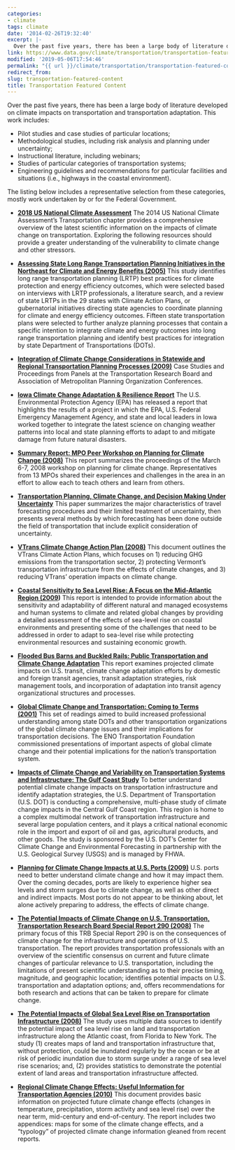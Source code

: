 ```yaml
---
categories:
- climate
tags: climate
date: '2014-02-26T19:32:40'
excerpt: |-
  Over the past five years, there has been a large body of literature developed on climate impacts on transportation and transportation adaptation. This work includes…
link: https://www.data.gov/climate/transportation/transportation-featured-content/
modified: '2019-05-06T17:54:46'
permalink: "{{ url }}/climate/transportation/transportation-featured-content/"
redirect_from:
slug: transportation-featured-content
title: Transportation Featured Content
---
```


Over the past five years, there has been a large body of literature developed on climate impacts on transportation and transportation adaptation. This work includes:

*   Pilot studies and case studies of particular locations;
*   Methodological studies, including risk analysis and planning under uncertainty;
*   Instructional literature, including webinars;
*   Studies of particular categories of transportation systems;
*   Engineering guidelines and recommendations for particular facilities and situations (i.e., highways in the coastal environment).

The listing below includes a representative selection from these categories, mostly work undertaken by or for the Federal Government.

*   **[2018 US National Climate Assessment](https://nca2018.globalchange.gov/chapter/12/)** The 2014 US National Climate Assessment’s Transportation chapter provides a comprehensive overview of the latest scientific information on the impacts of climate change on transportation. Exploring the following resources should provide a greater understanding of the vulnerability to climate change and other stressors.

*   **[Assessing State Long Range Transportation Planning Initiatives in the Northeast for Climate and Energy Benefits (2005)](https://cms.dot.gov/sites/dot.gov/files/docs/final-bbg.pdf)** This study identifies long range transportation planning (LRTP) best practices for climate protection and energy efficiency outcomes, which were selected based on interviews with LRTP professionals, a literature search, and a review of state LRTPs in the 29 states with Climate Action Plans, or gubernatorial initiatives directing state agencies to coordinate planning for climate and energy efficiency outcomes. Fifteen state transportation plans were selected to further analyze planning processes that contain a specific intention to integrate climate and energy outcomes into long range transportation planning and identify best practices for integration by state Department of Transportations (DOTs).

*   **[Integration of Climate Change Considerations in Statewide and Regional Transportation Planning Processes (2009)](https://rosap.ntl.bts.gov/view/dot/12159 "Integration of Climate Change Considerations in Statewide and Regional Transportation Planning Processes")** Case Studies and Proceedings from Panels at the Transportation Research Board and Association of Metropolitan Planning Organization Conferences.

*   **[Iowa Climate Change Adaptation & Resilience Report](https://www.epa.gov/sites/production/files/documents/iowa_climate_adaptation_report.pdf "You are leaving DOT")** The U.S. Environmental Protection Agency (EPA) has released a report that highlights the results of a project in which the EPA, U.S. Federal Emergency Management Agency, and state and local leaders in Iowa worked together to integrate the latest science on changing weather patterns into local and state planning efforts to adapt to and mitigate damage from future natural disasters.

*   **[Summary Report: MPO Peer Workshop on Planning for Climate Change (2008)](https://www.ampo.org/assets/library/171_workshopclimatechgseattle.pdf "You are leaving DOT")** This report summarizes the proceedings of the March 6-7, 2008 workshop on planning for climate change. Representatives from 13 MPOs shared their experiences and challenges in the area in an effort to allow each to teach others and learn from others.

*   **[Transportation Planning, Climate Change, and Decision Making Under Uncertainty](https://onlinepubs.trb.org/onlinepubs/sr/sr290DewarWachs.pdf "You are leaving DOT")** This paper summarizes the major characteristics of travel forecasting procedures and their limited treatment of uncertainty, then presents several methods by which forecasting has been done outside the field of transportation that include explicit consideration of uncertainty.

*   **[VTrans Climate Change Action Plan (2008)](https://vtransengineering.vermont.gov/sites/aot_program_development/files/documents/environmental/VTransClimateActionPlanfinal1.pdf "You are leaving DOT")** This document outlines the VTrans Climate Action Plans, which focuses on 1) reducing GHG emissions from the transportation sector, 2) protecting Vermont’s transportation infrastructure from the effects of climate changes, and 3) reducing VTrans’ operation impacts on climate change.

*   **[Coastal Sensitivity to Sea Level Rise: A Focus on the Mid-Atlantic Region (2009](https://downloads.globalchange.gov/sap/sap4-1/sap4-1-final-report-all.pdf "You are leaving DOT"))** This report is intended to provide information about the sensitivity and adaptability of different natural and managed ecosystems and human systems to climate and related global changes by providing a detailed assessment of the effects of sea-level rise on coastal environments and presenting some of the challenges that need to be addressed in order to adapt to sea-level rise while protecting environmental resources and sustaining economic growth.

*   **[Flooded Bus Barns and Buckled Rails: Public Transportation and Climate Change Adaptation](https://www.transit.dot.gov/sites/fta.dot.gov/files/FTA_0001_-_Flooded_Bus_Barns_and_Buckled_Rails.pdf)** This report examines projected climate impacts on U.S. transit, climate change adaptation efforts by domestic and foreign transit agencies, transit adaptation strategies, risk management tools, and incorporation of adaptation into transit agency organizational structures and processes.

*   **[Global Climate Change and Transportation: Coming to Terms (2001)](https://www.trb.org/TRBNet/ProjectDisplay.asp?ProjectID=1317 "You are leaving DOT")** This set of readings aimed to build increased professional understanding among state DOTs and other transportation organizations of the global climate change issues and their implications for transportation decisions. The ENO Transportation Foundation commissioned presentations of important aspects of global climate change and their potential implications for the nation’s transportation system.

*   **[Impacts of Climate Change and Variability on Transportation Systems and Infrastructure: The Gulf Coast Study](https://www.fhwa.dot.gov/environment/climate_change/adaptation/ongoing_and_current_research/gulf_coast_study/ "You are leaving DOT")** To better understand potential climate change impacts on transportation infrastructure and identify adaptation strategies, the U.S. Department of Transportation (U.S. DOT) is conducting a comprehensive, multi-phase study of climate change impacts in the Central Gulf Coast region. This region is home to a complex multimodal network of transportation infrastructure and several large population centers, and it plays a critical national economic role in the import and export of oil and gas, agricultural products, and other goods. The study is sponsored by the U.S. DOT’s Center for Climate Change and Environmental Forecasting in partnership with the U.S. Geological Survey (USGS) and is managed by FHWA.

*   **[Planning for Climate Change Impacts at U.S. Ports (2009)](https://pubsindex.trb.org/document/view/default.asp?lbid=881123 "You are leaving DOT")** U.S. ports need to better understand climate change and how it may impact them. Over the coming decades, ports are likely to experience higher sea levels and storm surges due to climate change, as well as other direct and indirect impacts. Most ports do not appear to be thinking about, let alone actively preparing to address, the effects of climate change.

*   **[The Potential Impacts of Climate Change on U.S. Transportation, Transportation Research Board Special Report 290 (2008)](https://www.trb.org/news/blurb_detail.asp?ID=8794 "You are leaving DOT")** The primary focus of this TRB Special Report 290 is on the consequences of climate change for the infrastructure and operations of U.S. transportation. The report provides transportation professionals with an overview of the scientific consensus on current and future climate changes of particular relevance to U.S. transportation, including the limitations of present scientific understanding as to their precise timing, magnitude, and geographic location; identifies potential impacts on U.S. transportation and adaptation options; and, offers recommendations for both research and actions that can be taken to prepare for climate change.

*   **[The Potential Impacts of Global Sea Level Rise on Transportation Infrastructure (2008)](https://www.transportation.gov/sites/dot.gov/files/docs/sea-level-rise-entire-report.pdf)** The study uses multiple data sources to identify the potential impact of sea level rise on land and transportation infrastructure along the Atlantic coast, from Florida to New York. The study (1) creates maps of land and transportation infrastructure that, without protection, could be inundated regularly by the ocean or be at risk of periodic inundation due to storm surge under a range of sea level rise scenarios; and, (2) provides statistics to demonstrate the potential extent of land areas and transportation infrastructure affected.

*   **[Regional Climate Change Effects: Useful Information for Transportation Agencies (2010)](https://www.fhwa.dot.gov/environment/climate_change/adaptation/publications_and_tools/climate_effects/climate_effects.pdf "Regional Climate Change Effects: Useful Information for Transportation Agencies (2010)")** This document provides basic information on projected future climate change effects (changes in temperature, precipitation, storm activity and sea level rise) over the near term, mid-century and end-of-century. The report includes two appendices: maps for some of the climate change effects, and a “typology” of projected climate change information gleaned from recent reports.
